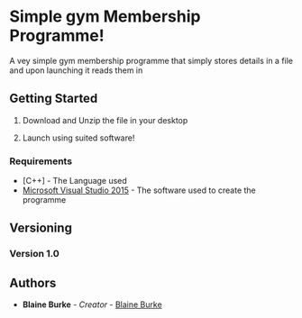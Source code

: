 # Simple gym Membership Programme!

A vey simple gym membership programme that simply stores
details in a file and upon launching it reads them in

## Getting Started

1) Download and Unzip the file in your desktop

2) Launch using suited software!

### Requirements

* [C++] - The Language used
* [Microsoft Visual Studio 2015](https://visualstudio.microsoft.com/vs/older-downloads/) - The software used to create the programme

## Versioning

### Version 1.0

## Authors

* **Blaine Burke** - *Creator* - [Blaine Burke](https://github.com/BurkeBlaine1999)

